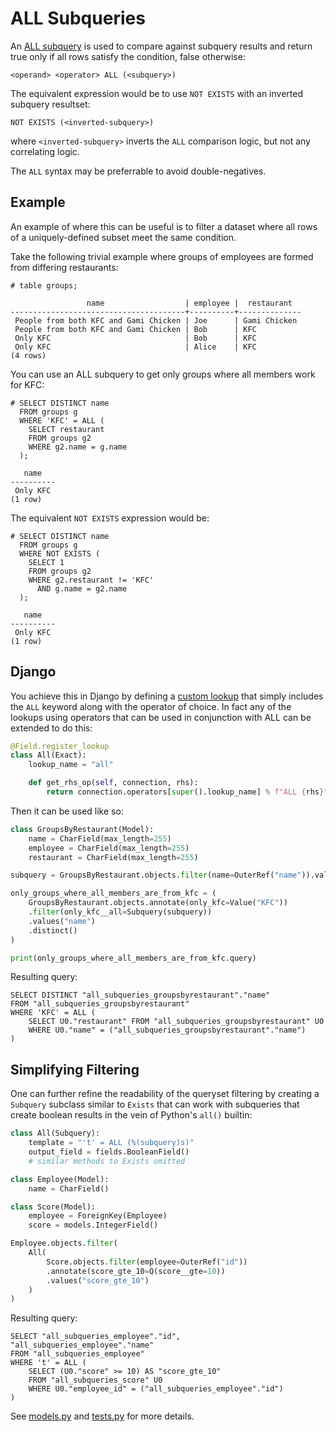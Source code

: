 ALL Subqueries
==============

An [ALL subquery](https://www.postgresql.org/docs/current/functions-subquery.html#FUNCTIONS-SUBQUERY-ALL)
is used to compare against subquery results and return true only if all rows satisfy the condition, false otherwise:


```
<operand> <operator> ALL (<subquery>)
```

The equivalent expression would be to use `NOT EXISTS` with an inverted subquery resultset:

```
NOT EXISTS (<inverted-subquery>)
```

where `<inverted-subquery>` inverts the `ALL` comparison logic, but not any correlating logic.

The `ALL` syntax may be preferrable to avoid double-negatives.


Example
-------

An example of where this can be useful is to filter a dataset where all rows of a uniquely-defined subset meet the same
condition.

Take the following trivial example where groups of employees are formed from differing restaurants:

```
# table groups;

                 name                  | employee |  restaurant
---------------------------------------+----------+--------------
 People from both KFC and Gami Chicken | Joe      | Gami Chicken
 People from both KFC and Gami Chicken | Bob      | KFC
 Only KFC                              | Bob      | KFC
 Only KFC                              | Alice    | KFC
(4 rows)
```

You can use an ALL subquery to get only groups where all members work for KFC:

```
# SELECT DISTINCT name
  FROM groups g
  WHERE 'KFC' = ALL (
    SELECT restaurant
    FROM groups g2
    WHERE g2.name = g.name
  );

   name
----------
 Only KFC
(1 row)
```

The equivalent `NOT EXISTS` expression would be:

```
# SELECT DISTINCT name
  FROM groups g
  WHERE NOT EXISTS (
    SELECT 1
    FROM groups g2
    WHERE g2.restaurant != 'KFC'
      AND g.name = g2.name
  );

   name
----------
 Only KFC
(1 row)
```


Django
------

You achieve this in Django by defining a [custom lookup](https://docs.djangoproject.com/en/dev/howto/custom-lookups/)
that simply includes the `ALL` keyword along with the operator of choice. In fact any of the lookups using operators
that can be used in conjunction with ALL can be extended to do this:

```python
@Field.register_lookup
class All(Exact):
    lookup_name = "all"

    def get_rhs_op(self, connection, rhs):
        return connection.operators[super().lookup_name] % f"ALL {rhs}"
```

Then it can be used like so:

```python
class GroupsByRestaurant(Model):
    name = CharField(max_length=255)
    employee = CharField(max_length=255)
    restaurant = CharField(max_length=255)

subquery = GroupsByRestaurant.objects.filter(name=OuterRef("name")).values("restaurant")

only_groups_where_all_members_are_from_kfc = (
    GroupsByRestaurant.objects.annotate(only_kfc=Value("KFC"))
    .filter(only_kfc__all=Subquery(subquery))
    .values("name")
    .distinct()
)

print(only_groups_where_all_members_are_from_kfc.query)
```

Resulting query:

```
SELECT DISTINCT "all_subqueries_groupsbyrestaurant"."name"
FROM "all_subqueries_groupsbyrestaurant"
WHERE 'KFC' = ALL (
    SELECT U0."restaurant" FROM "all_subqueries_groupsbyrestaurant" U0
    WHERE U0."name" = ("all_subqueries_groupsbyrestaurant"."name")
)
```


Simplifying Filtering
---------------------

One can further refine the readability of the queryset filtering by creating a `Subquery` subclass similar
to `Exists` that can work with subqueries that create boolean results in the vein of Python's `all()` builtin:

```python
class All(Subquery):
    template = "'t' = ALL (%(subquery)s)"
    output_field = fields.BooleanField()
    # similar methods to Exists omitted

class Employee(Model):
    name = CharField()

class Score(Model):
    employee = ForeignKey(Employee)
    score = models.IntegerField()

Employee.objects.filter(
    All(
        Score.objects.filter(employee=OuterRef("id"))
        .annotate(score_gte_10=Q(score__gte=10))
        .values("score_gte_10")
    )
)
```

Resulting query:

```
SELECT "all_subqueries_employee"."id", "all_subqueries_employee"."name"
FROM "all_subqueries_employee"
WHERE 't' = ALL (
    SELECT (U0."score" >= 10) AS "score_gte_10"
    FROM "all_subqueries_score" U0
    WHERE U0."employee_id" = ("all_subqueries_employee"."id")
)
```


See [models.py](./models.py) and [tests.py](./tests.py) for more details.


